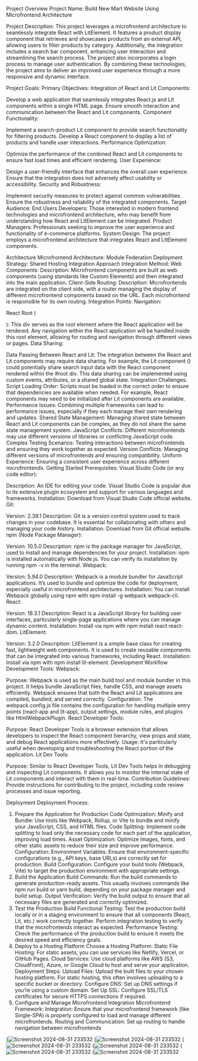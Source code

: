 Project Overview
Project Name:
Build New Mart Website Using Microfrontend Architecture


Project Description:
This project leverages a microfrontend architecture to seamlessly integrate React with LitElement. It features a product display component that retrieves and showcases products from an external API, allowing users to filter products by category. Additionally, the integration includes a search bar component, enhancing user interaction and streamlining the search process. The project also incorporates a login process to manage user authentication. By combining these technologies, the project aims to deliver an improved user experience through a more responsive and dynamic interface.


Project Goals:
Primary Objectives:
Integration of React and Lit Components:


Develop a web application that seamlessly integrates React.js and Lit components within a single HTML page.
Ensure smooth interaction and communication between the React and Lit components.
Component Functionality:


Implement a search-product Lit component to provide search functionality for filtering products.
Develop a React component to display a list of products and handle user interactions.
Performance Optimization:


Optimize the performance of the combined React and Lit components to ensure fast load times and efficient rendering.
User Experience:


Design a user-friendly interface that enhances the overall user experience.
Ensure that the integration does not adversely affect usability or accessibility.
Security and Robustness:


Implement security measures to protect against common vulnerabilities.
Ensure the robustness and reliability of the integrated components.
Target Audience:
End Users
Developers: Those interested in modern frontend technologies and microfrontend architecture, who may benefit from understanding how React and LitElement can be integrated.
Product Managers: Professionals seeking to improve the user experience and functionality of e-commerce platforms.
System Design:
The project employs a microfrontend architecture that integrates React and LitElement components.


Architecture
Microfrontend Architecture:
Module Federation
Deployment Strategy:
Shared Hosting
Integration Approach
Integration Method:
Web Components:
Description: Microfrontend components are built as web components (using standards like Custom Elements) and then integrated into the main application.
Client-Side Routing:
Description: Microfrontends are integrated on the client side, with a router managing the display of different microfrontend components based on the URL. Each microfrontend is responsible for its own routing.
Integration Points:
Navigation:


React Root (<div id="root"></div>): This div serves as the root element where the React application will be rendered. Any navigation within the React application will be handled inside this root element, allowing for routing and navigation through different views or pages.
Data Sharing:


Data Passing Between React and Lit: The integration between the React and Lit components may require data sharing. For example, the Lit component (<search-product>) could potentially share search input data with the React component rendered within the #root div. This data sharing can be implemented using custom events, attributes, or a shared global state.
Integration Challenges:
Script Loading Order: Scripts must be loaded in the correct order to ensure that dependencies are available when needed. For example, React components may need to be initialized after Lit components are available.
Performance Issues: Combining multiple frameworks can lead to performance issues, especially if they each manage their own rendering and updates.
Shared State Management: Managing shared state between React and Lit components can be complex, as they do not share the same state management system.
JavaScript Conflicts: Different microfrontends may use different versions of libraries or conflicting JavaScript code.
Complex Testing Scenarios: Testing interactions between microfrontends and ensuring they work together as expected.
Version Conflicts: Managing different versions of microfrontends and ensuring compatibility.
Uniform Experience: Ensuring a consistent user experience across different microfrontends.
Getting Started
Prerequisites:
Visual Studio Code (or any code editor):


Description: An IDE for editing your code. Visual Studio Code is popular due to its extensive plugin ecosystem and support for various languages and frameworks.
Installation: Download from Visual Studio Code official website.
Git:


Version: 2.39.1
Description: Git is a version control system used to track changes in your codebase. It is essential for collaborating with others and managing your code history.
Installation: Download from Git official website.
npm (Node Package Manager):


Version: 10.5.0
Description: npm is the package manager for JavaScript, used to install and manage dependencies for your project.
Installation: npm is installed automatically with Node.js. You can verify its installation by running npm -v in the terminal.
Webpack:


Version: 5.94.0
Description: Webpack is a module bundler for JavaScript applications. It’s used to bundle and optimize the code for deployment, especially useful in microfrontend architectures.
Installation: You can install Webpack globally using npm with npm install -g webpack webpack-cli.
React:


Version: 18.3.1
Description: React is a JavaScript library for building user interfaces, particularly single-page applications where you can manage dynamic content.
Installation: Install via npm with npm install react react-dom.
LitElement:


Version: 3.2.0
Description: LitElement is a simple base class for creating fast, lightweight web components. It is used to create reusable components that can be integrated into various frameworks, including React.
Installation: Install via npm with npm install lit-element.
Development Workflow
Development Tools:
Webpack:


Purpose: Webpack is used as the main build tool and module bundler in this project. It helps bundle JavaScript files, handle CSS, and manage assets efficiently. Webpack ensures that both the React and Lit applications are compiled, bundled, and served correctly.
Configuration: The webpack.config.js file contains the configuration for handling multiple entry points (react-app and lit-app), output settings, module rules, and plugins like HtmlWebpackPlugin.
React Developer Tools:


Purpose: React Developer Tools is a browser extension that allows developers to inspect the React component hierarchy, view props and state, and debug React applications more effectively.
Usage: It's particularly useful when developing and troubleshooting the React portion of the application.
Lit Dev Tools:


Purpose: Similar to React Developer Tools, Lit Dev Tools helps in debugging and inspecting Lit components. It allows you to monitor the internal state of Lit components and interact with them in real-time.
Contribution Guidelines:
Provide instructions for contributing to the project, including code review processes and issue reporting.


Deployment
Deployment Process:
1. Prepare the Application for Production
Code Optimization:
Minify and Bundle: Use tools like Webpack, Rollup, or Vite to bundle and minify your JavaScript, CSS, and HTML files.
Code Splitting: Implement code splitting to load only the necessary code for each part of the application, improving load times.
Asset Optimization: Optimize images, fonts, and other static assets to reduce their size and improve performance.
Configuration:
Environment Variables: Ensure that environment-specific configurations (e.g., API keys, base URLs) are correctly set for production.
Build Configuration: Configure your build tools (Webpack, Vite) to target the production environment with appropriate settings.
2. Build the Application
Build Commands:
Run the build commands to generate production-ready assets. This usually involves commands like npm run build or yarn build, depending on your package manager and build setup.
Output Verification:
Verify the build output to ensure that all necessary files are generated and correctly optimized.
3. Test the Production Build
Functional Testing:
Test the production build locally or in a staging environment to ensure that all components (React, Lit, etc.) work correctly together.
Perform integration testing to verify that the microfrontends interact as expected.
Performance Testing:
Check the performance of the production build to ensure it meets the desired speed and efficiency goals.
4. Deploy to a Hosting Platform
Choose a Hosting Platform:
Static File Hosting: For static assets, you can use services like Netlify, Vercel, or GitHub Pages.
Cloud Services: Use cloud platforms like AWS (S3, CloudFront), Azure, or Google Cloud to host and serve your application.
Deployment Steps:
Upload Files: Upload the built files to your chosen hosting platform. For static hosting, this often involves uploading to a specific bucket or directory.
Configure DNS: Set up DNS settings if you’re using a custom domain.
Set Up SSL: Configure SSL/TLS certificates for secure HTTPS connections if required.
5. Configure and Manage Microfrontend Integration
Microfrontend Framework:
Integration: Ensure that your microfrontend framework (like Single-SPA) is properly configured to load and manage different microfrontends.
Routing and Communication: Set up routing to handle navigation between microfrontends

 (![Screenshot 2024-08-31 233532](https://github.com/user-attachments/assets/3bc93d7d-bcc7-4a4c-8e45-a440cbf189ef)
 (![Screenshot 2024-08-31 233532](https://github.com/user-attachments/assets/aae338c1-0f67-4193-aa81-686dbe90d548)
  (![Screenshot 2024-08-31 233532](https://github.com/user-attachments/assets/5870c8b5-aaa0-4814-81d9-349ed767c5ca)
  (![Screenshot 2024-08-31 233532](https://github.com/user-attachments/assets/7088871e-84f6-4c59-882d-b4319b168cf6)
  (![Screenshot 2024-08-31 233532](https://github.com/user-attachments/assets/7088871e-84f6-4c59-882d-b4319b168cf6)
  (![Screenshot 2024-08-31 233532](![456519378_392076990306003_4145267514597144407_n](https://github.com/user-attachments/assets/6fe2cb8b-6bc0-4c39-bcab-466b83cf66d8)
)


